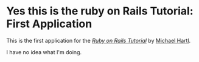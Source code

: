 # Yes this is the ruby on Rails Tutorial: First Application

This is the first application for the [*Ruby on Rails Tutorial*](http://railstutorial.org/) by [Michael Hartl](http://michaelhartl.com). 

I have no idea what I'm doing. 